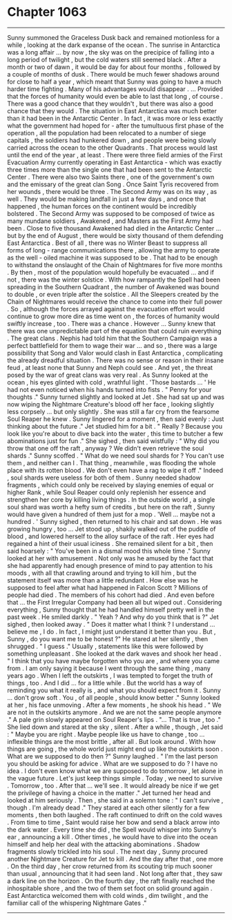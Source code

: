 
# Chapter 1063


---

Sunny summoned the Graceless Dusk back and remained motionless for a while , looking at the dark expanse of the ocean . The sunrise in Antarctica was a long affair ... by now , the sky was on the precipice of falling into a long period of twilight , but the cold waters still seemed black . After a month or two of dawn , it would be day for about four months , followed by a couple of months of dusk .
There would be much fewer shadows around for close to half a year , which meant that Sunny was going to have a much harder time fighting . Many of his advantages would disappear .
... Provided that the forces of humanity would even be able to last that long , of course .
There was a good chance that they wouldn't , but there was also a good chance that they would .
The situation in East Antarctica was much better than it had been in the Antarctic Center . In fact , it was more or less exactly what the government had hoped for - after the tumultuous first phase of the operation , all the population had been relocated to a number of siege capitals , the soldiers had hunkered down , and people were being slowly carried across the ocean to the other Quadrants .
That process would last until the end of the year , at least .
There were three field armies of the First Evacuation Army currently operating in East Antarctica - which was exactly three times more than the single one that had been sent to the Antarctic Center . There were also two Saints there , one of the government's own and the emissary of the great clan Song . Once Saint Tyris recovered from her wounds , there would be three .
The Second Army was on its way , as well . They would be making landfall in just a few days , and once that happened , the human forces on the continent would be incredibly bolstered . The Second Army was supposed to be composed of twice as many mundane soldiers , Awakened , and Masters as the First Army had been .
Close to five thousand Awakened had died in the Antarctic Center ... but by the end of August , there would be sixty thousand of them defending East Antarctica . Best of all , there was no Winter Beast to suppress all forms of long - range communications there , allowing the army to operate as the well - oiled machine it was supposed to be .
That had to be enough to withstand the onslaught of the Chain of Nightmares for five more months . By then , most of the population would hopefully be evacuated ... and if not , there was the winter solstice .
With how rampantly the Spell had been spreading in the Southern Quadrant , the number of Awakened was bound to double , or even triple after the solstice . All the Sleepers created by the Chain of Nightmares would receive the chance to come into their full power .
So , although the forces arrayed against the evacuation effort would continue to grow more dire as time went on , the forces of humanity would swiftly increase , too .
There was a chance .
However ... Sunny knew that there was one unpredictable part of the equation that could ruin everything .
The great clans .
Nephis had told him that the Southern Campaign was a perfect battlefield for them to wage their war ... and so , there was a large possibility that Song and Valor would clash in East Antarctica , complicating the already dreadful situation .
There was no sense or reason in their insane feud , at least none that Sunny and Neph could see . And yet , the threat posed by the war of great clans was very real .
As Sunny looked at the ocean , his eyes glinted with cold , wrathful light .
'Those bastards ... '
He had not even noticed when his hands turned into fists .
" Penny for your thoughts ."
Sunny turned slightly and looked at Jet . She had sat up and was now wiping the Nightmare Creature's blood off her face , looking slightly less corpsely ... but only slightly . She was still a far cry from the fearsome Soul Reaper he knew .
Sunny lingered for a moment , then said evenly :
Just thinking about the future ."
Jet studied him for a bit .
" Really ? Because you look like you're about to dive back into the water , this time to butcher a few abominations just for fun ."
She sighed , then said wistfully :
" Why did you throw that one off the raft , anyway ? We didn't even retrieve the soul shards ."
Sunny scoffed .
" What do we need soul shards for ? You can't use them , and neither can I . That thing , meanwhile , was flooding the whole place with its rotten blood . We don't even have a rag to wipe it off ."
Indeed , soul shards were useless for both of them . Sunny needed shadow fragments , which could only be received by slaying enemies of equal or higher Rank , while Soul Reaper could only replenish her essence and strengthen her core by killing living things .
In the outside world , a single soul shard was worth a hefty sum of credits , but here on the raft , Sunny would have given a hundred of them just for a mop .
'Well ... maybe not a hundred . '
Sunny sighed , then returned to his chair and sat down .
He was growing hungry , too ...
Jet stood up , shakily walked out of the puddle of blood , and lowered herself to the alloy surface of the raft . Her eyes had regained a hint of their usual iciness .
She remained silent for a bit , then said hoarsely :
" You've been in a dismal mood this whole time ."
Sunny looked at her with amusement .
Not only was he amused by the fact that she had apparently had enough presence of mind to pay attention to his moods , with all that crawling around and trying to kill him , but the statement itself was more than a little redundant .
How else was he supposed to feel after what had happened in Falcon Scott ? Millions of people had died . The members of his cohort had died . And even before that ... the First Irregular Company had been all but wiped out . Considering everything , Sunny thought that he had handled himself pretty well in the past week .
He smiled darkly .
" Yeah ? And why do you think that is ?"
Jet sighed , then looked away .
" Does it matter what I think ? I understand ... believe me , I do . In fact , I might just understand it better than you . But , Sunny , do you want me to be honest ?"
He stared at her silently , then shrugged .
" I guess ."
Usually , statements like this were followed by something unpleasant .
She looked at the dark waves and shook her head .
" I think that you have maybe forgotten who you are , and where you came from . I am only saying it because I went through the same thing , many years ago . When I left the outskirts , I was tempted to forget the truth of things , too . And I did ... for a little while . But the world has a way of reminding you what it really is , and what you should expect from it . Sunny ... don't grow soft . You , of all people , should know better ."
Sunny looked at her , his face unmoving . After a few moments , he shook his head .
" We are not in the outskirts anymore . And we are not the same people anymore ."
A pale grin slowly appeared on Soul Reaper's lips .
"... That is true , too ."
She lied down and stared at the sky , silent .
After a while , though , Jet said :
" Maybe you are right . Maybe people like us have to change , too ... inflexible things are the most brittle , after all . But look around . With how things are going , the whole world just might end up like the outskirts soon . What are we supposed to do then ?"
Sunny laughed .
" I'm the last person you should be asking for advice . What are we supposed to do ? I have no idea . I don't even know what we are supposed to do tomorrow , let alone in the vague future . Let's just keep things simple . Today , we need to survive . Tomorrow , too . After that ... we'll see . It would already be nice if we get the privilege of having a choice in the matter ."
Jet turned her head and looked at him seriously . Then , she said in a solemn tone :
" I can't survive , though . I'm already dead ."
They stared at each other silently for a few moments , then both laughed .
The raft continued to drift on the cold waves . From time to time , Saint would raise her bow and send a black arrow into the dark water . Every time she did , the Spell would whisper into Sunny's ear , announcing a kill . Other times , he would have to dive into the ocean himself and help her deal with the attacking abominations .
Shadow fragments slowly trickled into his soul .
The next day , Sunny procured another Nightmare Creature for Jet to kill . And the day after that , one more .
On the third day , her crow returned from its scouting trip much sooner than usual , announcing that it had seen land . Not long after that , they saw a dark line on the horizon .
On the fourth day , the raft finally reached the inhospitable shore , and the two of them set foot on solid ground again .
East Antarctica welcomed them with cold winds , dim twilight , and the familiar call of the whispering Nightmare Gates ."

---

